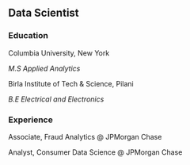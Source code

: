 ## Data Scientist

### Education
Columbia University, New York

*M.S Applied Analytics*

Birla Institute of Tech & Science, Pilani

*B.E Electrical and Electronics*

### Experience
Associate, Fraud Analytics @ JPMorgan Chase

Analyst, Consumer Data Science @ JPMorgan Chase
